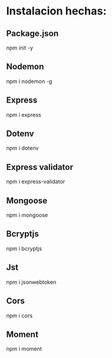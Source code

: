 <h1>Instalacion hechas:</h1>

<h2>Package.json </h2>
npm init -y

<h2>Nodemon </h2>
npm i nodemon -g

<h2>Express </h2>
npm i express

<h2>Dotenv </h2>
npm i dotenv

<h2>Express validator </h2>
npm i express-validator

<h2>Mongoose </h2>
npm i mongoose

<h2>Bcryptjs </h2>
npm i bcryptjs

<h2>Jst </h2>
npm i jsonwebtoken

<h2>Cors </h2>
npm i cors

<h2>Moment </h2>
npm i moment
